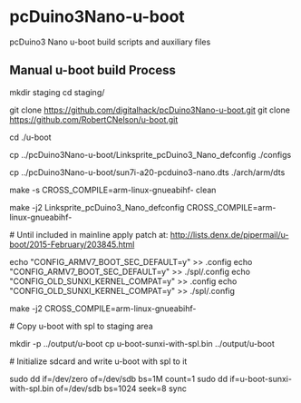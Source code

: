 # pcDuino3Nano-u-boot
pcDuino3 Nano u-boot build scripts and auxiliary files

Manual u-boot build Process
---------------------------
mkdir staging
cd staging/

git clone https://github.com/digitalhack/pcDuino3Nano-u-boot.git 
git clone https://github.com/RobertCNelson/u-boot.git

cd ./u-boot

cp ../pcDuino3Nano-u-boot/Linksprite_pcDuino3_Nano_defconfig ./configs

cp ../pcDuino3Nano-u-boot/sun7i-a20-pcduino3-nano.dts ./arch/arm/dts

make -s CROSS_COMPILE=arm-linux-gnueabihf- clean

make -j2 Linksprite_pcDuino3_Nano_defconfig CROSS_COMPILE=arm-linux-gnueabihf-

\# Until included in mainline apply patch at: http://lists.denx.de/pipermail/u-boot/2015-February/203845.html

echo "CONFIG_ARMV7_BOOT_SEC_DEFAULT=y" >> .config
echo "CONFIG_ARMV7_BOOT_SEC_DEFAULT=y" >> ./spl/.config
echo "CONFIG_OLD_SUNXI_KERNEL_COMPAT=y" >> .config
echo "CONFIG_OLD_SUNXI_KERNEL_COMPAT=y" >> ./spl/.config

make -j2 CROSS_COMPILE=arm-linux-gnueabihf-

\# Copy u-boot with spl to staging area

mkdir -p ../output/u-boot
cp u-boot-sunxi-with-spl.bin ../output/u-boot

\# Initialize sdcard and write u-boot with spl to it

sudo dd if=/dev/zero of=/dev/sdb bs=1M count=1
sudo dd if=u-boot-sunxi-with-spl.bin of=/dev/sdb bs=1024 seek=8
sync
